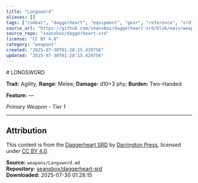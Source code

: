 ```yaml
---
title: "Longsword"
aliases: []
tags: ["combat", "daggerheart", "equipment", "gear", "reference", "srd", "ttrpg", "weapon"]
source_url: "https://github.com/seansbox/daggerheart-srd/blob/main/weapons/Longsword.md"
source_repo: "seansbox/daggerheart-srd"
license: "CC BY 4.0"
category: "weapons"
created: "2025-07-30T01:28:15.429756"
updated: "2025-07-30T01:28:15.429756"
---
```


﻿# LONGSWORD

**Trait:** Agility; **Range:** Melee; **Damage:** d10+3 phy; **Burden:** Two-Handed

**Feature:** —

*Primary Weapon - Tier 1*

---

## Attribution

This content is from the [Daggerheart SRD](https://github.com/seansbox/daggerheart-srd/blob/main/weapons/Longsword.md) by [Darrington Press](https://darringtonpress.com/), licensed under [CC BY 4.0](https://creativecommons.org/licenses/by/4.0/).

**Source:** `weapons/Longsword.md`  
**Repository:** [seansbox/daggerheart-srd](https://github.com/seansbox/daggerheart-srd)  
**Downloaded:** 2025-07-30 01:28:15


